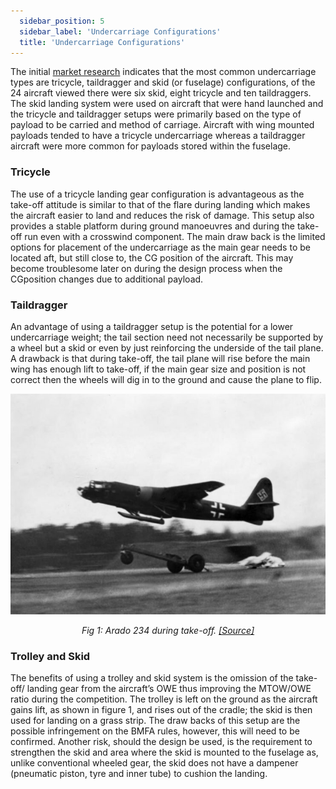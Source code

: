 ```yaml
---
  sidebar_position: 5
  sidebar_label: 'Undercarriage Configurations'
  title: 'Undercarriage Configurations'
---
```


The initial [market research](research.md) indicates that the most common undercarriage types are tricycle, taildragger and skid (or fuselage) configurations, of the 24 aircraft viewed there were six skid, eight tricycle and ten taildraggers. The skid landing system were used on aircraft that were hand launched and the tricycle and taildragger setups were primarily based on the type of payload to be carried and method of carriage. Aircraft with wing mounted payloads tended to have a tricycle undercarriage whereas a taildragger aircraft were more common for payloads stored within the fuselage.

### Tricycle
The use of a tricycle landing gear configuration is advantageous as the take-off attitude is similar to that of the flare during landing which makes the aircraft easier to land and reduces the risk of damage. This setup also provides a stable platform during ground manoeuvres and during the take-off run even with a crosswind component. The main draw back is the limited options for placement of the undercarriage as the main gear needs to be located aft, but still close to, the CG position of the aircraft. This may become troublesome later on during the design process when the CGposition changes due to additional payload.

### Taildragger
An advantage of using a taildragger setup is the potential for a lower undercarriage weight; the tail section need not necessarily be supported by a wheel but a skid or even by just reinforcing the underside of the tail plane. A drawback is that during take-off, the tail plane will rise before the main wing has enough lift to take-off, if the main gear size and position is not correct then the wheels will dig in to the ground and cause the plane to flip.

![Arado 234 during take-off](/img/market_research/trolley.png)<center><i>Fig 1: Arado 234 during take-off. [[Source]](https://www.worldwarphotos.info/gallery/germany/aircrafts-2/arado_234/arado-ar-234-v1/)</i></center>

### Trolley and Skid
The benefits of using a trolley and skid system is the omission of the take-off/ landing gear from the aircraft’s OWE thus improving the MTOW/OWE ratio during the competition. The trolley is left on the ground as the aircraft gains lift, as shown in figure 1, and rises out of the cradle; the skid is then used for landing on a grass strip. The draw backs of this setup are the possible infringement on the BMFA rules, however, this will need to be confirmed. Another risk, should the design be used, is the requirement to strengthen the skid and area where the skid is mounted to the fuselage as, unlike conventional wheeled gear, the skid does not have a dampener (pneumatic piston, tyre and inner tube) to cushion the landing.